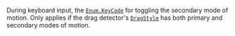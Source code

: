 During keyboard input, the [`Enum.KeyCode`](https://create.roblox.com/docs/reference/engine/enums/KeyCode) for toggling the secondary mode
of motion. Only applies if the drag detector's
[`DragStyle`](https://create.roblox.com/docs/reference/engine/classes/DragDetector#DragStyle) has both primary and secondary
modes of motion.